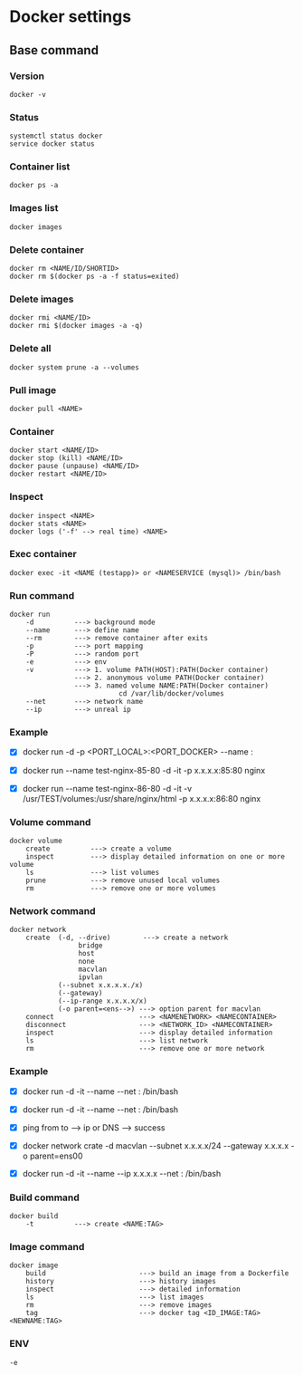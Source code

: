 # Docker settings

## Base command

### Version
```docker -v```

### Status 
```
systemctl status docker 
service docker status
```

### Container list
```docker ps -a```

### Images list
```docker images```

### Delete container
```
docker rm <NAME/ID/SHORTID>
docker rm $(docker ps -a -f status=exited)
```

### Delete images
```
docker rmi <NAME/ID>
docker rmi $(docker images -a -q)
```

### Delete all
```docker system prune -a --volumes```

### Pull image
```docker pull <NAME>```

### Container
```
docker start <NAME/ID>
docker stop (kill) <NAME/ID>
docker pause (unpause) <NAME/ID>
docker restart <NAME/ID>
```

### Inspect
```
docker inspect <NAME>
docker stats <NAME>
docker logs ('-f' --> real time) <NAME>
```

### Exec container 
```docker exec -it <NAME (testapp)> or <NAMESERVICE (mysql)> /bin/bash```

### Run command
```
docker run 
    -d          ---> background mode
    --name      ---> define name
    --rm        ---> remove container after exits
    -p          ---> port mapping
    -P          ---> random port
    -e          ---> env
    -v          ---> 1. volume PATH(HOST):PATH(Docker container)
                ---> 2. anonymous volume PATH(Docker container)
                ---> 3. named volume NAME:PATH(Docker container)
                           cd /var/lib/docker/volumes
    --net       ---> network name
    --ip        ---> unreal ip
```   
### Example
- [x] docker run -d -p <PORT_LOCAL>:<PORT_DOCKER> --name <TESTNAME> <IMAGENAME>:<TAG>

- [x] docker run --name test-nginx-85-80 -d -it -p x.x.x.x:85:80 nginx

- [x] docker run --name test-nginx-86-80 -d -it -v /usr/TEST/volumes:/usr/share/nginx/html 
-p x.x.x.x:86:80 nginx

### Volume command
```
docker volume 
    create          ---> create a volume
    inspect         ---> display detailed information on one or more volume
    ls              ---> list volumes
    prune           ---> remove unused local volumes
    rm              ---> remove one or more volumes
```  
### Network command
```
docker network 
    create  (-d, --drive)        ---> create a network
                 bridge
                 host
                 none
                 macvlan
                 ipvlan
            (--subnet x.x.x.x./x)
            (--gateway)
            (--ip-range x.x.x.x/x)
            (-o parent=<ens-->) ---> option parent for macvlan
    connect                     ---> <NAMENETWORK> <NAMECONTAINER>
    disconnect                  ---> <NETWORK_ID> <NAMECONTAINER>            
    inspect                     ---> display detailed information 
    ls                          ---> list network
    rm                          ---> remove one or more network
```
### Example
- [x] docker run -d -it --name <TESTNAME-1> --net <NAMENETWORK> <IMAGENAME>:<TAG> /bin/bash
- [x] docker run -d -it --name <TESTNAME-2> --net <NAMENETWORK> <IMAGENAME>:<TAG> /bin/bash
- [x] ping from <TESTNAME-1> to <TESTNAME-2> --> ip or DNS --> success

- [x] docker network crate -d macvlan --subnet x.x.x.x/24 --gateway x.x.x.x -o parent=ens00 <TESTNET>
- [x] docker run -d -it --name <TESTFILE> --ip x.x.x.x --net <TESTNET> <IMAGENAME>:<TAG> /bin/bash

### Build command
```
docker build
    -t          ---> create <NAME:TAG>
```

### Image command
```
docker image 
    build                       ---> build an image from a Dockerfile
    history                     ---> history images
    inspect                     ---> detailed information
    ls                          ---> list images
    rm                          ---> remove images
    tag                         ---> docker tag <ID_IMAGE:TAG> <NEWNAME:TAG>
```  
### ENV
```-e ```

